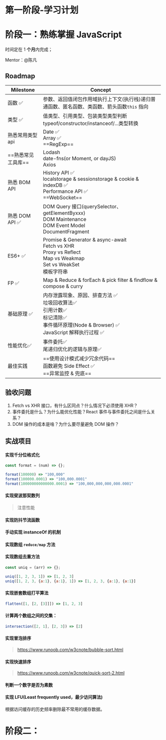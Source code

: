 # 第一阶段-学习计划

# 阶段一：熟练掌握 JavaScript

时间定在 1 **个月**内完成；

Mentor：@陈凡 

## Roadmap

| Milestone          | Concept                                                      |
| ------------------ | ------------------------------------------------------------ |
| 函数 ✅             | 参数、返回值闭包作用域执行上下文(执行栈)递归普通函数、匿名函数、类函数、箭头函数`this` 指向 |
| 类型 ✅             | 值类型、引用类型、包装类型类型判断typeof/constructor/instanceof/...类型转换 |
| 熟悉常用类型 api   | Date ✅<br />Array ✅<br />==RegExp==                          |
| ==熟悉常见工具库== | Lodash<br />date-fns(or Moment, or dayJS)<br />Axios         |
| 熟悉 BOM API       | History API ✅<br />localstorage & sessionstorage & cookie & indexDB ✅<br /> Performance API ✅<br />==WebSocket== |
| 熟悉 DOM API ✅     | DOM Query 接口(querySelector、getElementByxxx)<br />DOM Maintenance<br />DOM Event Model<br />DocumentFragment |
| ES6+ ✅             | Promise & Generator & async-await<br />Fetch vs XHR<br />Proxy vs Reflect<br />Map vs Weakmap<br />Set vs WeakSet<br />模板字符串 |
| FP ✅               | Map & Reduce & forEach & pick filter & findflow & compose & curry |
| 基础原理 ✅         | 内存泄露现象、原因、排查方法 ✅<br />垃圾回收算法✅<br />引用计数✅<br />标记清除✅<br />事件循环原理(Node & Browser) ✅<br />JavaScript 解释执行过程 ✅ |
| 性能优化✅          | 事件委托✅<br />尾递归优化的逻辑与原理✅                       |
| 最佳实践           | ==使用设计模式减少冗余代码==<br />函数避免 Side Effect ✅<br />==异常监控 & 兜底== |

## 验收问题

1. Fetch vs XHR 接口，有什么区同点？什么情况下必须使用 XHR？
2. 事件委托是什么？为什么能优化性能？React 事件与事件委托之间是什么关系？
3. DOM 操作的成本是啥？为什么要尽量避免 DOM 操作？

## 实战项目

#### 实现千分位格式化

```JavaScript
const format = (num) => {};

format(100000) => "100,000"
format(100000.0001) => "100,000.0001"
format(100000000000000.0001) => "100,000,000,000,000.0001"
```

#### 实现斐波那契数列

> 注意性能

#### 实现防抖节流函数

#### 手动实现 instanceOf 的机制

#### 实现数组 `reduce/map` 方法

#### 实现数组去重方法

```JavaScript
const uniq = (arr) => {};

uniq([1, 2, 3, 1]) => [1, 2, 3]
uniq([1, 2, 3, {a:1}, {a:1}, 1]) => [1, 2, 3, {a:1}, {a:1}]
```

#### 实现嵌套数组打平算法

```JavaScript
flatten([1, [2, [3]]]) => [1, 2, 3]
```

#### 计算两个数组之间的交集：

```JavaScript
intersection([2, 1], [2, 3]) => [2]
```

#### 实现冒泡排序

> https://www.runoob.com/w3cnote/bubble-sort.html

#### 实现快速排序

> https://www.runoob.com/w3cnote/quick-sort-2.html

#### 判断一个数字是否为素数

#### 实现 LFU(Least frequently used，最少访问算法) 

根据访问缓存的历史频率删除最不常用的缓存数据。

# 阶段二：